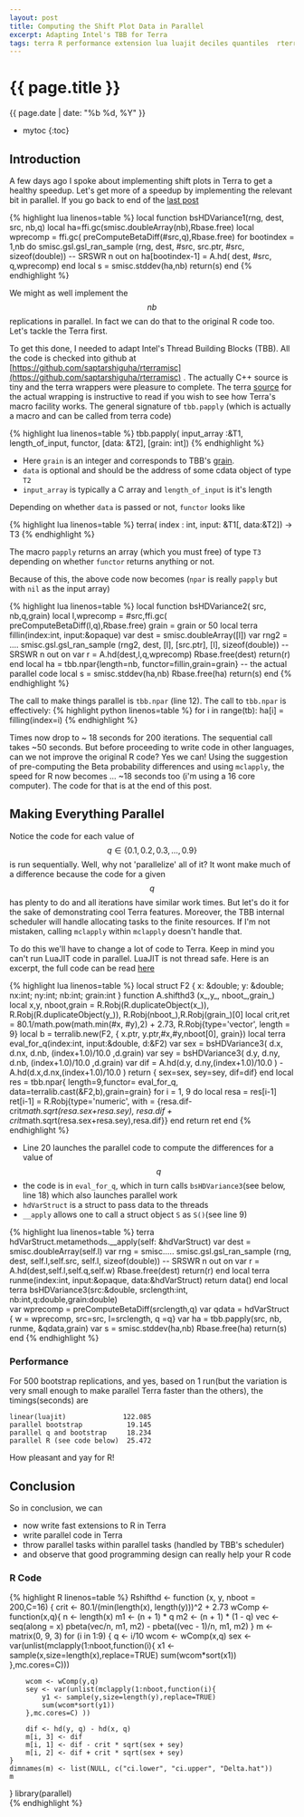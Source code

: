 ```yaml
---
layout: post
title: Computing the Shift Plot Data in Parallel
excerpt: Adapting Intel's TBB for Terra 
tags: terra R performance extension lua luajit deciles quantiles  rterra
---
```


{{ page.title }}
================
<div class="pdate"> {{ page.date | date: "%b %d, %Y" }} </div>

* mytoc
{:toc}

## Introduction
A few days ago I spoke about implementing shift plots in Terra to get a healthy
speedup. Let's get more of a speedup by implementing the relevant bit in
parallel. If you go back to end of the [last post](http://people.mozilla.org/~sguha/blog/2014/03/19/shift-plots.html)

{% highlight lua linenos=table %}
local function bsHDVariance1(rng, dest,  src,  nb,q)
   local ha=ffi.gc(smisc.doubleArray(nb),Rbase.free)
   local wprecomp = ffi.gc( preComputeBetaDiff(#src,q),Rbase.free)
   for bootindex = 1,nb do
      smisc.gsl.gsl_ran_sample (rng, dest, #src, src.ptr, #src, sizeof(double)) -- SRSWR n out on
      ha[bootindex-1] = A.hd( dest, #src, q,wprecomp)
   end
   local s =  smisc.stddev(ha,nb)
   return(s)
end
{% endhighlight %}

We might as well implement the $$nb$$  replications in parallel. In
fact we can do that to the original R code too. Let's tackle the Terra first.

To get this done, I needed to adapt Intel's Thread Building Blocks (TBB). All
the code is checked into github at
[https://github.com/saptarshiguha/rterramisc](https://github.com/saptarshiguha/rterramisc)
. The actually C++ source is tiny and the terra wrappers were pleasure to
complete. The terra
[source](https://github.com/saptarshiguha/rterramisc/blob/master/smiscrterra/inst/terra/tbbwrap.t#L45)
for the actual wrapping is instructive to read if you wish to see how Terra's macro
facility works. The general signature of `tbb.papply` (which is actually a macro
and can be called from terra code)

{% highlight lua linenos=table %}
tbb.papply( input_array :&T1, length_of_input, functor, [data: &T2], [grain: int])
{% endhighlight %}

- Here `grain` is an integer and corresponds to TBB's
[grain](http://www.threadingbuildingblocks.org/docs/help/reference/algorithms/range_concept/blocked_range_cls.htm).
- `data` is optional and should be the address of some cdata object of type `T2`
- `input_array` is typically a C array and `length_of_input` is it's length

Depending on whether `data` is passed or not, `functor` looks like

{% highlight lua linenos=table %}
terra( index : int, input: &T1[, data:&T2]) -> T3
{% endhighlight %}

The macro `papply` returns an array (which you must free)  of type `T3`
depending on whether `functor` returns anything or not.


Because of this, the above code now becomes (`npar` is really `papply` but with
`nil` as the input array)

{% highlight lua linenos=table %}
local function bsHDVariance2( src,  nb,q,grain) 
   local l,wprecomp = #src,ffi.gc( preComputeBetaDiff(l,q),Rbase.free)
   grain = grain or 50
   local terra fillin(index:int, input:&opaque)
      var dest = smisc.doubleArray([l])
      var rng2 = ....
      smisc.gsl.gsl_ran_sample (rng2, dest, [l], [src.ptr], [l], sizeof(double)) -- SRSWR n out on
      var r = A.hd(dest,l,q,wprecomp)
      Rbase.free(dest)
      return(r)
   end
   local ha = tbb.npar{length=nb, functor=fillin,grain=grain} -- the actual   parallel code
   local s =  smisc.stddev(ha,nb)
   Rbase.free(ha)
   return(s)
end
{% endhighlight %}

The call to make things parallel is `tbb.npar` (line 12). The call to `tbb.npar` is
effectively:
{% highlight python linenos=table %}
for i in range(tb):
   ha[i] = filling(index=i)
{% endhighlight %}

Times now drop to ~ 18 seconds for 200 iterations. The sequential call takes ~50
seconds. But before proceeding to write code in other languages, can we not
improve the original R code? Yes we can! Using the suggestion of pre-computing
the Beta probability differences and using `mclapply`, the speed for R now
becomes ...  ~18 seconds too (i'm using a 16 core computer). The code for that
is at the end of this post.

## Making Everything Parallel

Notice the code for each value of $$q \in \{ 0.1,0.2,0.3,\ldots,0.9\}$$ is run
sequentially. Well, why not 'parallelize' all of it? It wont make much of a
difference because the code for a given $$q$$ has plenty to do and all
iterations have similar work times. But let's do it for the sake of
demonstrating cool Terra features. Moreover, the TBB internal scheduler will
handle allocating tasks to the finite resources. If I'm not mistaken, calling
`mclapply` within `mclapply` doesn't handle that.

To do this we'll have to change a lot of code to Terra. Keep in mind you can't
run LuaJIT code in parallel. LuaJIT is not thread safe. Here is an excerpt, the
full code can be read
[here](https://github.com/saptarshiguha/rterramisc/blob/master/smiscrterra/inst/terra/shifthd.t#L111)

{% highlight lua linenos=table %}
local struct F2 {
   x: &double;
   y: &double;
   nx:int;
   ny:int;
   nb:int;
   grain:int
		}
function A.shifthd3 (x_,y_, nboot_,grain_)
   local x,y, nboot,grain = R.Robj(R.duplicateObject(x_)), R.Robj(R.duplicateObject(y_)), R.Robj(nboot_),R.Robj(grain_)[0]
   local crit,ret = 80.1/math.pow(math.min(#x, #y),2) + 2.73, R.Robj{type='vector', length = 9}
   local b  = terralib.new(F2, { x.ptr, y.ptr,#x,#y,nboot[0], grain})
   local terra eval_for_q(index:int, input:&double, d:&F2)
      var sex = bsHDVariance3(  d.x, d.nx, d.nb, (index+1.0)/10.0 ,d.grain)
      var sey = bsHDVariance3(  d.y, d.ny, d.nb, (index+1.0)/10.0 ,d.grain)
      var dif = A.hd(d.y, d.ny,(index+1.0)/10.0 ) - A.hd(d.x,d.nx,(index+1.0)/10.0 )
      return  { sex=sex, sey=sey, dif=dif}
   end
   local res = tbb.npar{ length=9,functor= eval_for_q, data=terralib.cast(&F2,b),grain=grain}
   for i = 1, 9 do
      local resa = res[i-1]
      ret[i-1] = R.Robj{type='numeric',
	  with = {resa.dif-crit*math.sqrt(resa.sex+resa.sey), resa.dif + crit*math.sqrt(resa.sex+resa.sey),resa.dif}}
   end
   return  ret
end
{% endhighlight %}

- Line 20 launches the parallel code to compute the differences for a value of
$$q$$
- the code is in `eval_for_q`, which in turn calls `bsHDVariance3`(see below,
  line  18) which also  launches parallel work
- `hdVarStruct` is a struct to pass data to the threads
- `__apply` allows one to call a struct object `S` as `S()`(see line 9)

{% highlight lua linenos=table %}
terra hdVarStruct.metamethods.__apply(self: &hdVarStruct)
   var dest = smisc.doubleArray(self.l)
   var rng = smisc.....
   smisc.gsl.gsl_ran_sample (rng, dest, self.l,self.src, self.l, sizeof(double)) -- SRSWR n out on
   var r = A.hd(dest,self.l,self.q,self.w)
   Rbase.free(dest)
   return(r)
end
local terra runme(index:int, input:&opaque, data:&hdVarStruct)
   return data()
end
local terra bsHDVariance3(src:&double, srclength:int, nb:int,q:double,grain:double)   
   var wprecomp = preComputeBetaDiff(srclength,q)
   var qdata = hdVarStruct { w = wprecomp, src=src, l=srclength, q =q}
   var ha = tbb.papply(src, nb, runme, &qdata,grain)
   var s =  smisc.stddev(ha,nb)
   Rbase.free(ha)
   return(s)
end
{% endhighlight %}

### Performance

For 500 bootstrap replications, and yes, based on 1 run(but the
variation is very small enough to make parallel Terra faster than the others),
the timings(seconds) are

    linear(luajit)              122.085
    parallel bootstrap           19.145
    parallel q and bootstrap     18.234
    parallel R (see code below)  25.472

How pleasant and yay for R!

## Conclusion
So in conclusion, we can

- now write  fast extensions to R in Terra
- write parallel code in Terra
- throw parallel tasks within parallel tasks (handled by TBB's scheduler)
- and observe that good programming design can  really help your R code

### R Code
{% highlight R linenos=table %}
Rshifthd <- function (x, y, nboot = 200,C=16) 
{
    crit <- 80.1/(min(length(x), length(y)))^2 + 2.73
    wComp <- function(x,q){
        n <- length(x)
        m1 <- (n + 1) * q
        m2 <- (n + 1) * (1 - q)
        vec <- seq(along = x)
        pbeta(vec/n, m1, m2) - pbeta((vec - 1)/n, m1, m2)
    }
    m <- matrix(0, 9, 3)
    for (i in 1:9) {
        q <- i/10
        wcom <- wComp(x,q)
        sex <- var(unlist(mclapply(1:nboot,function(i){
            x1 <- sample(x,size=length(x),replace=TRUE)
            sum(wcom*sort(x1))
        },mc.cores=C)))

        wcom <- wComp(y,q)
        sey <- var(unlist(mclapply(1:nboot,function(i){
            y1 <- sample(y,size=length(y),replace=TRUE)
            sum(wcom*sort(y1))
        },mc.cores=C) ))

        dif <- hd(y, q) - hd(x, q)
        m[i, 3] <- dif
        m[i, 1] <- dif - crit * sqrt(sex + sey)
        m[i, 2] <- dif + crit * sqrt(sex + sey)
    }
    dimnames(m) <- list(NULL, c("ci.lower", "ci.upper", "Delta.hat"))
    m
}
library(parallel)        
{% endhighlight %}
